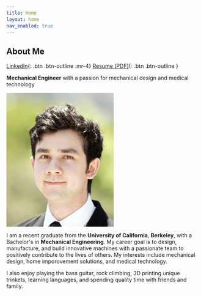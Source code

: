 ```yaml
---
title: Home
layout: home
nav_enabled: true
---
```

About Me
---

[LinkedIn](https://www.linkedin.com/in/ty-schultz/){: .btn .btn-outline .mr-4}
[Resume (PDF)](/assets/basicResume.pdf){: .btn .btn-outline }

**Mechanical Engineer** with a passion for mechanical design and medical technology

<div style="display: flex; justify-content: center, gap: 20px;">
    <img src="assets/profheadshot.jpg" height = "350">
</div>

I am a recent graduate from the **University of California**, **Berkeley**, with a Bachelor's in **Mechanical Engineering**. My career goal is to design, manufacture, and build innovative machines with a passionate team to positively contribute to the lives of others. My interests include mechanical design, home imporovement solutions, and medical technology.

I also enjoy playing the bass guitar, rock climbing, 3D printing unique trinkets, learning languages, and spending quality time with friends and family.

